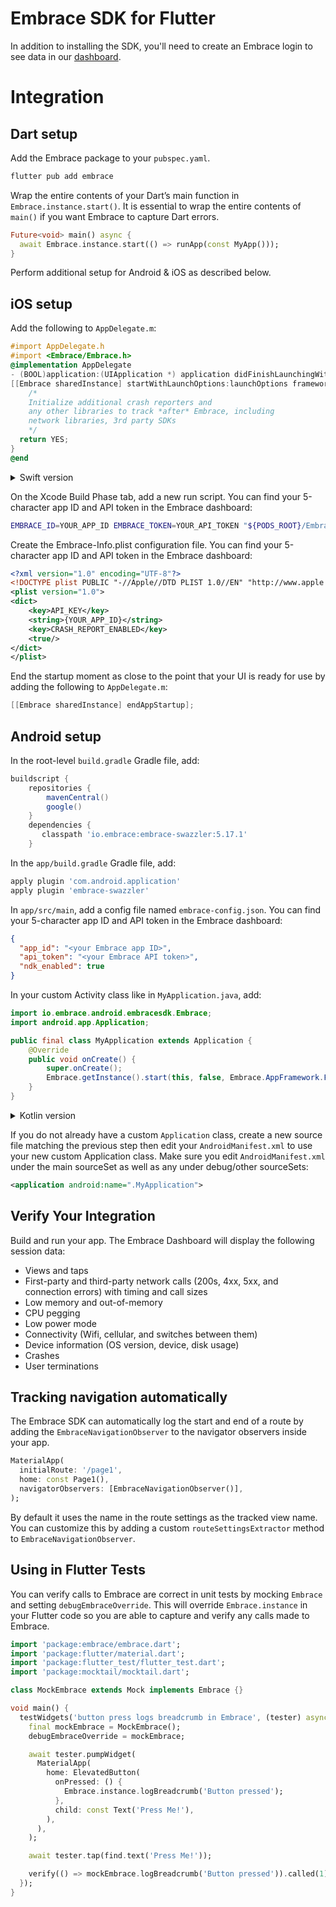 # Embrace SDK for Flutter

In addition to installing the SDK, you'll need to create an Embrace login to see data in our [dashboard](https://embrace.io/). 

# Integration

## Dart setup

Add the Embrace package to your `pubspec.yaml`.

```sh
flutter pub add embrace
```

Wrap the entire contents of your Dart’s main function in `Embrace.instance.start()`. It is essential to wrap the entire contents of `main()` if you want Embrace to capture Dart errors.

```dart
Future<void> main() async {
  await Embrace.instance.start(() => runApp(const MyApp()));
}
```

Perform additional setup for Android & iOS as described below.

## iOS setup

Add the following to `AppDelegate.m`:

```objective-c
#import AppDelegate.h
#import <Embrace/Embrace.h>
@implementation AppDelegate
- (BOOL)application:(UIApplication *) application didFinishLaunchingWithOptions:(NSDictionary *)launchOptions {
[[Embrace sharedInstance] startWithLaunchOptions:launchOptions framework:EMBAppFrameworkFlutter];
    /*
    Initialize additional crash reporters and
    any other libraries to track *after* Embrace, including
    network libraries, 3rd party SDKs
    */
  return YES;
}
@end
```

<details>
  <summary> Swift version</summary>

```swift
import UIKit
import Flutter
import Embrace

@UIApplicationMain
@objc class AppDelegate: FlutterAppDelegate {
override func application(
  _ application: UIApplication,
  didFinishLaunchingWithOptions launchOptions: [UIApplication.LaunchOptionsKey: Any]?
) -> Bool {
  Embrace.sharedInstance().start(launchOptions: launchOptions, framework: EMBAppFramework.flutter)
  /*
      Initialize additional crash reporters and
      any other libraries to track *after* Embrace, including
      network libraries, 3rd party SDKs
  */
  return super.application(application, didFinishLaunchingWithOptions: launchOptions)
}
}

```

</details>

On the Xcode Build Phase tab, add a new run script. You can find your 5-character app ID and API token in the Embrace dashboard:

```sh
EMBRACE_ID=YOUR_APP_ID EMBRACE_TOKEN=YOUR_API_TOKEN "${PODS_ROOT}/EmbraceIO/run.sh"
```

Create the Embrace-Info.plist configuration file. You can find your 5-character app ID and API token in the Embrace dashboard:

```xml
<?xml version="1.0" encoding="UTF-8"?>
<!DOCTYPE plist PUBLIC "-//Apple//DTD PLIST 1.0//EN" "http://www.apple.com/DTDs/PropertyList-1.0.dtd">
<plist version="1.0">
<dict>
    <key>API_KEY</key>
    <string>{YOUR_APP_ID}</string>
    <key>CRASH_REPORT_ENABLED</key>
    <true/>
</dict>
</plist>
```

End the startup moment as close to the point that your UI is ready for use by adding the following to `AppDelegate.m`:

```objective-c
[[Embrace sharedInstance] endAppStartup];
```

## Android setup

In the root-level `build.gradle` Gradle file, add:

```gradle
buildscript {
    repositories {
        mavenCentral()
        google()
    }
    dependencies {
       classpath 'io.embrace:embrace-swazzler:5.17.1'
    }
```

In the `app/build.gradle` Gradle file, add:

```gradle
apply plugin 'com.android.application'
apply plugin 'embrace-swazzler'
```

In `app/src/main`, add a config file named `embrace-config.json`. You can find your 5-character app ID and API token in the Embrace dashboard:

```json
{
  "app_id": "<your Embrace app ID>",
  "api_token": "<your Embrace API token>",
  "ndk_enabled": true
}
```

In your custom Activity class like in `MyApplication.java`, add:

```java
import io.embrace.android.embracesdk.Embrace;
import android.app.Application;

public final class MyApplication extends Application {
    @Override
    public void onCreate() {
        super.onCreate();
        Embrace.getInstance().start(this, false, Embrace.AppFramework.FLUTTER);
    }
}
```

<details>
  <summary> Kotlin version</summary>

```kotlin
import android.os.Bundle
import io.embrace.android.embracesdk.Embrace
import io.flutter.embedding.android.FlutterActivity

class MainActivity: FlutterActivity() {

  override fun onCreate(savedInstanceState: Bundle?) {
      super.onCreate(savedInstanceState)
      Embrace.getInstance().start(this, false, Embrace.AppFramework.FLUTTER)
  }
}
```

</details>

If you do not already have a custom `Application` class, create a new source file matching the previous step then edit your `AndroidManifest.xml` to use your new custom Application class. Make sure you edit `AndroidManifest.xml` under the main sourceSet as well as any under debug/other sourceSets:

```xml
<application android:name=".MyApplication">
```

## Verify Your Integration

Build and run your app. The Embrace Dashboard will display the following session data:

- Views and taps
- First-party and third-party network calls (200s, 4xx, 5xx, and connection errors) with timing and call sizes
- Low memory and out-of-memory
- CPU pegging
- Low power mode
- Connectivity (Wifi, cellular, and switches between them)
- Device information (OS version, device, disk usage)
- Crashes
- User terminations

## Tracking navigation automatically

The Embrace SDK can automatically log the start and end of a route by adding the `EmbraceNavigationObserver` to the navigator observers inside your app.

```dart
MaterialApp(
  initialRoute: '/page1',
  home: const Page1(),
  navigatorObservers: [EmbraceNavigationObserver()],
);
```

By default it uses the name in the route settings as the tracked view name. You can customize this by adding a custom `routeSettingsExtractor` method to `EmbraceNavigationObserver`.

## Using in Flutter Tests

You can verify calls to Embrace are correct in unit tests by mocking `Embrace` and setting `debugEmbraceOverride`. This will override `Embrace.instance` in your Flutter code so you are able to capture and verify any calls made to Embrace.

```dart
import 'package:embrace/embrace.dart';
import 'package:flutter/material.dart';
import 'package:flutter_test/flutter_test.dart';
import 'package:mocktail/mocktail.dart';

class MockEmbrace extends Mock implements Embrace {}

void main() {
  testWidgets('button press logs breadcrumb in Embrace', (tester) async {
    final mockEmbrace = MockEmbrace();
    debugEmbraceOverride = mockEmbrace;

    await tester.pumpWidget(
      MaterialApp(
        home: ElevatedButton(
          onPressed: () {
            Embrace.instance.logBreadcrumb('Button pressed');
          },
          child: const Text('Press Me!'),
        ),
      ),
    );

    await tester.tap(find.text('Press Me!'));

    verify(() => mockEmbrace.logBreadcrumb('Button pressed')).called(1);
  });
}
```
